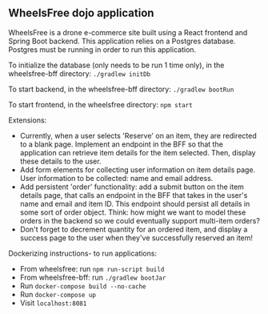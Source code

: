 ## WheelsFree dojo application

WheelsFree is a drone e-commerce site built using a React frontend and Spring Boot backend. 
This application relies on a Postgres database. Postgres must be running in order to run this application.

To initialize the database (only needs to be run 1 time only), in the wheelsfree-bff directory: `./gradlew initDb`

To start backend, in the wheelsfree-bff directory: `./gradlew bootRun`

To start frontend, in the wheelsfree directory: `npm start`

Extensions:
- Currently, when a user selects 'Reserve' on an item, they are redirected to a blank page. Implement an endpoint in the BFF so that the application can retrieve item details for the item selected. Then, display these details to the user. 
- Add form elements for collecting user information on item details page. User information to be collected: name and email address.
- Add persistent 'order' functionality: add a submit button on the item details page, that calls an endpoint in the BFF that takes in the user's name and email and item ID. This endpoint should persist all details in some sort of order object. Think: how might we want to model these orders in the backend so we could eventually support multi-item orders? 
- Don't forget to decrement quantity for an ordered item, and display a success page to the user when they've successfully reserved an item!


Dockerizing instructions- to run applications:
- From wheelsfree: run `npm run-script build`
- From wheelsfree-bff: run `./gradlew bootJar`
- Run `docker-compose build --no-cache`
- Run `docker-compose up`
- Visit `localhost:8081`
